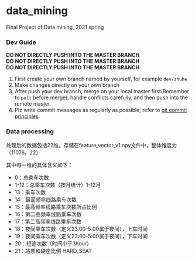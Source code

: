# data_mining

Final Project of Data mining, 2021 spring

### Dev Guide

**DO NOT DIRECTLY PUSH INTO THE MASTER BRANCH**  
**DO NOT DIRECTLY PUSH INTO THE MASTER BRANCH**  
**DO NOT DIRECTLY PUSH INTO THE MASTER BRANCH**  

1. First create your own branch named by yourself, for example `dev/zhuhe`
2. Make changes directly on your own branch
3. After push your dev branch, merge on your local master first(Remember to `pull` before merge), handle conflicts carefully, and then push into the remote master.
4. Plz write commit messages as regularly as possible, refer to [git commit principles](https://blog.csdn.net/github_39506988/article/details/90298780).

### Data processing

处理后的数据包括22维，存储在feature_vector_v1.npy文件中，整体维度为（11076，22）

其中每一维的具体含义如下：

- 0：总乘车次数
- 1-12：总乘车次数（按月统计）1-12月
- 13：乘车次数
- 14：最高频率线路乘车次数
- 15：最高频率线路乘车次数所占比例
- 16：第二高频率线路乘车次数
- 17：第二高频率线路乘车次数
- 18：夜间乘车次数（定义23:00-5:00属于夜间），上车时间
- 19：夜间乘车次数（定义23:00-5:00属于夜间），下车时间
- 20：短途次数（时间小于3hour）
- 21：站票和硬座比例 HARD_SEAT






